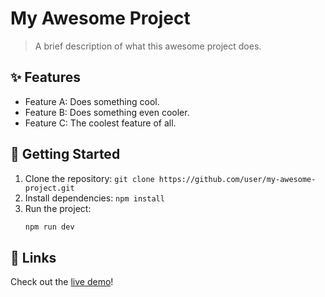 # My Awesome Project

> A brief description of what this awesome project does.

## ✨ Features

* Feature A: Does something cool.
* Feature B: Does something even cooler.
* Feature C: The coolest feature of all.

## 🚀 Getting Started

1. Clone the repository: `git clone https://github.com/user/my-awesome-project.git`
2. Install dependencies: `npm install`
3. Run the project:
   ```bash
   npm run dev
   ```

## 🔗 Links

Check out the [live demo](https://example.com)!
